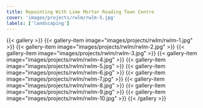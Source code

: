 ```yaml
---
title: Repointing With Lime Mortar Reading Town Centre
cover: 'images/projects/rwlm/rwlm-5.jpg'
labels: ['landscaping']
---
```


{{< gallery >}}
{{< gallery-item image="images/projects/rwlm/rwlm-1.jpg" >}}
{{< gallery-item image="images/projects/rwlm/rwlm-2.jpg" >}}
{{< gallery-item image="images/projects/rwlm/rwlm-3.jpg" >}}
{{< gallery-item image="images/projects/rwlm/rwlm-4.jpg" >}}
{{< gallery-item image="images/projects/rwlm/rwlm-5.jpg" >}}
{{< gallery-item image="images/projects/rwlm/rwlm-6.jpg" >}}
{{< gallery-item image="images/projects/rwlm/rwlm-7.jpg" >}}
{{< gallery-item image="images/projects/rwlm/rwlm-8.jpg" >}}
{{< gallery-item image="images/projects/rwlm/rwlm-9.jpg" >}}
{{< gallery-item image="images/projects/rwlm/rwlm-10.jpg" >}}
{{< /gallery >}}